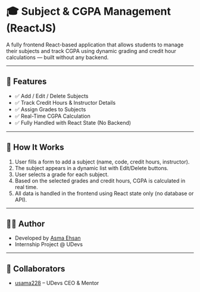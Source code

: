 # 🎓 Subject & CGPA Management (ReactJS)

A fully frontend React-based application that allows students to manage their subjects and track CGPA using dynamic grading and credit hour calculations — built without any backend.

---

## 🚀 Features

- ✅ Add / Edit / Delete Subjects
- ✅ Track Credit Hours & Instructor Details
- ✅ Assign Grades to Subjects
- ✅ Real-Time CGPA Calculation
- ✅ Fully Handled with React State (No Backend)


---


## 🧠 How It Works

1. User fills a form to add a subject (name, code, credit hours, instructor).
2. The subject appears in a dynamic list with Edit/Delete buttons.
3. User selects a grade for each subject.
4. Based on the selected grades and credit hours, CGPA is calculated in real time.
5. All data is handled in the frontend using React state only (no database or API).

---

## 👨‍💻 Author

- Developed by [Asma Ehsan](https://github.com/Asma-Ehsan)
- Internship Project @ UDevs

---

## 🤝 Collaborators

- [usama228](https://github.com/usama228) – UDevs CEO & Mentor

